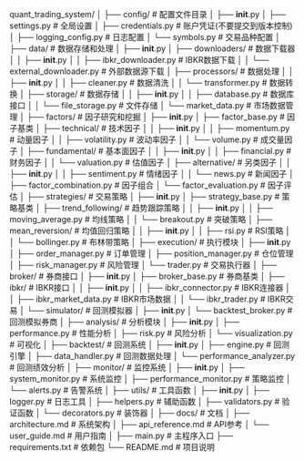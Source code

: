 quant_trading_system/
│
├── config/                           # 配置文件目录
│   ├── __init__.py
│   ├── settings.py                   # 全局设置
│   ├── credentials.py                # 账户凭证(不要提交到版本控制)
│   ├── logging_config.py             # 日志配置
│   └── symbols.py                    # 交易品种配置
│
├── data/                             # 数据存储和处理
│   ├── __init__.py
│   ├── downloaders/                  # 数据下载器
│   │   ├── __init__.py
│   │   ├── ibkr_downloader.py        # IBKR数据下载
│   │   └── external_downloader.py    # 外部数据源下载
│   ├── processors/                   # 数据处理
│   │   ├── __init__.py
│   │   ├── cleaner.py                # 数据清洗
│   │   └── transformer.py            # 数据转换
│   ├── storage/                      # 数据存储
│   │   ├── __init__.py
│   │   ├── database.py               # 数据库接口
│   │   └── file_storage.py           # 文件存储
│   └── market_data.py                # 市场数据管理
│
├── factors/                          # 因子研究和挖掘
│   ├── __init__.py
│   ├── factor_base.py                # 因子基类
│   ├── technical/                    # 技术因子
│   │   ├── __init__.py
│   │   ├── momentum.py               # 动量因子
│   │   ├── volatility.py             # 波动率因子
│   │   └── volume.py                 # 成交量因子
│   ├── fundamental/                  # 基本面因子
│   │   ├── __init__.py
│   │   ├── financial.py              # 财务因子
│   │   └── valuation.py              # 估值因子
│   ├── alternative/                  # 另类因子
│   │   ├── __init__.py
│   │   ├── sentiment.py              # 情绪因子
│   │   └── news.py                   # 新闻因子
│   ├── factor_combination.py         # 因子组合
│   └── factor_evaluation.py          # 因子评估
│
├── strategies/                       # 交易策略
│   ├── __init__.py
│   ├── strategy_base.py              # 策略基类
│   ├── trend_following/              # 趋势跟踪策略
│   │   ├── __init__.py
│   │   ├── moving_average.py         # 均线策略
│   │   └── breakout.py               # 突破策略
│   ├── mean_reversion/               # 均值回归策略
│   │   ├── __init__.py
│   │   ├── rsi.py                    # RSI策略
│   │   └── bollinger.py              # 布林带策略
│
├── execution/                        # 执行模块
│   ├── __init__.py
│   ├── order_manager.py              # 订单管理
│   ├── position_manager.py           # 仓位管理
│   ├── risk_manager.py               # 风险管理
│   └── trader.py                     # 交易执行器
│
├── broker/                           # 券商接口
│   ├── __init__.py
│   ├── broker_base.py                # 券商基类
│   ├── ibkr/                         # IBKR接口
│   │   ├── __init__.py
│   │   ├── ibkr_connector.py         # IBKR连接器
│   │   ├── ibkr_market_data.py       # IBKR市场数据
│   │   └── ibkr_trader.py            # IBKR交易
│   └── simulator/                    # 回测模拟器
│       ├── __init__.py
│       └── backtest_broker.py        # 回测模拟券商
│
├── analysis/                         # 分析模块
│   ├── __init__.py
│   ├── performance.py                # 性能分析
│   ├── risk.py                       # 风险分析
│   └── visualization.py              # 可视化
│
├── backtest/                         # 回测系统
│   ├── __init__.py
│   ├── engine.py                     # 回测引擎
│   ├── data_handler.py               # 回测数据处理
│   └── performance_analyzer.py       # 回测绩效分析
│
├── monitor/                          # 监控系统
│   ├── __init__.py
│   ├── system_monitor.py             # 系统监控
│   ├── performance_monitor.py        # 策略监控
│   └── alerts.py                     # 告警系统
│
├── utils/                            # 工具函数
│   ├── __init__.py
│   ├── logger.py                     # 日志工具
│   ├── helpers.py                    # 辅助函数
│   ├── validators.py                 # 验证函数
│   └── decorators.py                 # 装饰器
│
├── docs/                             # 文档
│   ├── architecture.md               # 系统架构
│   ├── api_reference.md              # API参考
│   └── user_guide.md                 # 用户指南
│
├── main.py                           # 主程序入口
├── requirements.txt                  # 依赖包
└── README.md                         # 项目说明